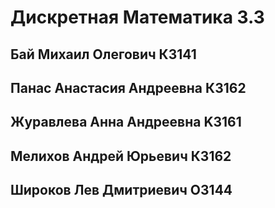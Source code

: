 # Дискретная Математика 3.3
## Бай Михаил Олегович К3141
## Панас Анастасия Андреевна К3162
## Журавлева Анна Андреевна K3161
## Мелихов Андрей Юрьевич К3162
## Широков Лев Дмитриевич О3144
